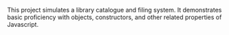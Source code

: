 This project simulates a library catalogue and filing system. It demonstrates basic proficiency with objects, constructors, and other related properties of Javascript.
